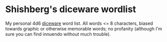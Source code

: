 # Shishberg's diceware wordlist

My personal 4d6 [diceware](https://en.wikipedia.org/wiki/Diceware) word list. All words <= 8 characters, biased towards graphic or otherwise memorable words; no profanity (although I'm sure you can find innuendo without much trouble).

